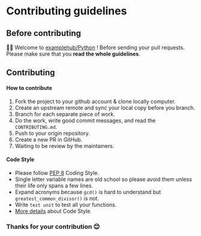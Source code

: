 # Contributing guidelines

## Before contributing

👏👏 Welcome to [examplehub/Python](https://github.com/examplehub/Python) ! Before sending your pull requests. Please make sure that you **read the whole guidelines**.

## Contributing

#### How to contribute
1. Fork the project to your github account & clone locally computer.
2. Create an upstream remote and sync your local copy before you branch.
3. Branch for each separate piece of work.
4. Do the work, write good commit messages, and read the `CONTRIBUTING.md`.
5. Push to your origin repository.
6. Create a new PR in GitHub.
7. Waiting to be review by the maintainers.

#### Code Style
* Please follow [PEP 8](https://www.python.org/dev/peps/pep-0008/) Coding Style.
* Single letter variable names are old school so please avoid them unless their life only spans a few lines.
* Expand acronyms because `gcd()` is hard to understand but `greatest_common_divisor()` is not.
* Write `test unit` to test all your functions.
* [More details](https://docs.python.org/3/tutorial/controlflow.html#intermezzo-coding-style) about Code Style.

### Thanks for your contribution 😊